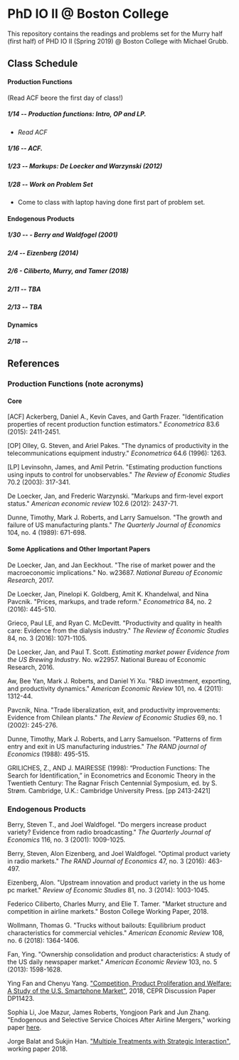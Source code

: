 # PhD IO II @ Boston College
This repository contains the readings and problems set for the Murry half (first half) of PHD IO II (Spring 2019) @ Boston College with Michael Grubb. 


## Class Schedule

#### Production Functions
(Read ACF beore the first day of class!)

##### 1/14 -- Production functions: Intro, OP and LP. 
- *Read ACF* 
##### 1/16 -- ACF. 
##### 1/23 -- Markups: De Loecker and Warzynski (2012) 
##### 1/28 -- Work on Problem Set
- Come to class with laptop having done first part of problem set. 

#### Endogenous Products
##### 1/30 -- - Berry and Waldfogel (2001)
##### 2/4 -- Eizenberg (2014)
##### 2/6 - Ciliberto, Murry, and Tamer (2018)
##### 2/11 -- TBA
##### 2/13 -- TBA 

#### Dynamics
##### 2/18 -- 


## References 

### Production Functions (note acronyms)

#### Core
[ACF] Ackerberg, Daniel A., Kevin Caves, and Garth Frazer. "Identification properties of recent production function estimators." *Econometrica* 83.6 (2015): 2411-2451.

[OP] Olley, G. Steven, and Ariel Pakes. "The dynamics of productivity in the telecommunications equipment industry." *Econometrica* 64.6 (1996): 1263.

[LP] Levinsohn, James, and Amil Petrin. "Estimating production functions using inputs to control for unobservables." *The Review of Economic Studies* 70.2 (2003): 317-341.

De Loecker, Jan, and Frederic Warzynski. "Markups and firm-level export status." _American economic review_ 102.6 (2012): 2437-71.

Dunne, Timothy, Mark J. Roberts, and Larry Samuelson. "The growth and failure of US manufacturing plants." _The Quarterly Journal of Economics_ 104, no. 4 (1989): 671-698.

#### Some Applications and Other Important Papers
De Loecker, Jan, and Jan Eeckhout. "The rise of market power and the macroeconomic implications." No. w23687. _National Bureau of Economic Research_, 2017.

De Loecker, Jan, Pinelopi K. Goldberg, Amit K. Khandelwal, and Nina Pavcnik. "Prices, markups, and trade reform." _Econometrica_ 84, no. 2 (2016): 445-510.

Grieco, Paul LE, and Ryan C. McDevitt. "Productivity and quality in health care: Evidence from the dialysis industry." _The Review of Economic Studies_ 84, no. 3 (2016): 1071-1105.

De Loecker, Jan, and Paul T. Scott. _Estimating market power Evidence from the US Brewing Industry_. No. w22957. National Bureau of Economic Research, 2016.

Aw, Bee Yan, Mark J. Roberts, and Daniel Yi Xu. "R&D investment, exporting, and productivity dynamics." _American Economic Review_ 101, no. 4 (2011): 1312-44.

Pavcnik, Nina. "Trade liberalization, exit, and productivity improvements: Evidence from Chilean plants." _The Review of Economic Studies_ 69, no. 1 (2002): 245-276.

Dunne, Timothy, Mark J. Roberts, and Larry Samuelson. "Patterns of firm entry and exit in US manufacturing industries." _The RAND journal of Economics_ (1988): 495-515.

GRILICHES, Z., AND J. MAIRESSE (1998): “Production Functions: The Search for Identification,” in Econometrics and Economic Theory in the Twentieth Century: The Ragnar Frisch Centennial Symposium, ed. by S. Strøm. Cambridge, U.K.: Cambridge University Press. [pp 2413-2421]



### Endogenous Products

Berry, Steven T., and Joel Waldfogel. "Do mergers increase product variety? Evidence from radio broadcasting." _The Quarterly Journal of Economics_ 116, no. 3 (2001): 1009-1025.

Berry, Steven, Alon Eizenberg, and Joel Waldfogel. "Optimal product variety in radio markets." _The RAND Journal of Economics_ 47, no. 3 (2016): 463-497.

Eizenberg, Alon. "Upstream innovation and product variety in the us home pc market." _Review of Economic Studies_ 81, no. 3 (2014): 1003-1045.

Federico Ciliberto, Charles Murry, and Elie T. Tamer. "Market structure and competition in airline markets." Boston College Working Paper, 2018.

Wollmann, Thomas G. "Trucks without bailouts: Equilibrium product characteristics for commercial vehicles." _American Economic Review_ 108, no. 6 (2018): 1364-1406.

Fan, Ying. "Ownership consolidation and product characteristics: A study of the US daily newspaper market." _American Economic Review_ 103, no. 5 (2013): 1598-1628.

Ying Fan and Chenyu Yang. ["Competition, Product Proliferation and Welfare: A Study of the U.S. Smartphone Market"](http://www-personal.umich.edu/~yingfan/proliferation_smartphone.pdf),  2018, CEPR Discussion Paper DP11423.

Sophia Li, Joe Mazur, James Roberts, Yongjoon Park and Jun Zhang. "Endogenous and Selective Service Choices After Airline Mergers," working paper [here](http://econweb.umd.edu/~sweeting/SWEETING_airlinemerger_july2018.pdf). 

Jorge Balat and Sukjin Han. ["Multiple Treatments with Strategic Interaction"](https://drive.google.com/open?id=1J1tvtrtJuWSwi5wBlrsxajGfqJ-XUcz4), working paper 2018. 
<!--stackedit_data:
eyJoaXN0b3J5IjpbLTk5MjIyNjY1OCwtOTUzMTk3Mzc1LC02ND
Y1NDczNDUsMTkwNjQzNDAwMCw0MzIxMTY2NDEsLTExMTQxMzMw
MDFdfQ==
-->